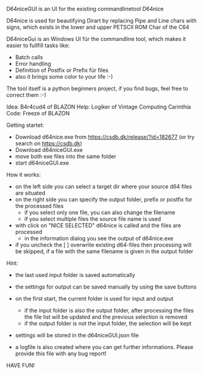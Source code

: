 D64niceGUI is an UI for the existing commandlinetool D64nice

D64nice is used for beautifying Dirart by replacing Pipe and Line chars with signs, which exists in the lower and upper PETSCII ROM Char of the C64

D64niceGui is an Windows UI für the commandline tool, which makes it easier to fullfill tasks like:

- Batch calls
- Error handling
- Definition of Postfix or Prefix für files
- also it brings some color to your life :-)

The tool itself is a python beginners project, if you find bugs, feel free to correct them :-)

Idea: B4r4cud4 of BLAZON
Help: Logiker of Vintage Computing Carinthia
Code: Freeze of BLAZON

Getting startet:

- Download d64nice.exe from https://csdb.dk/release/?id=182677 (or try search on https://csdb.dk)
- Download d64niceGUI.exe
- move both exe files into the same folder
- start d64niceGUI.exe

How it works:
- on the left side you can select a target dir where your source d64 files are situated
- on the right side you can specify the output folder, prefix or postfix for the processed files
  - if you select only one file, you can also change the filename
  - if you select multiple files the source file name is used
- with click on "NICE SELECTED" d64nice is called and the files are processed
  - in the information dialog you see the output of d64nice.exe
- if you uncheck the [ ] overwrite existing d64-files then processing will be skipped, if a file with the same filename is given in the output folder

Hint:
- the last used input folder is saved automatically
- the settings for output can be saved manually by using the save buttons
- on the first start, the current folder is used for input and output
  - if the input folder is also the output folder, after processing the files the file list will be updated and the previous selection is removed
  - if the output folder is not the input folder, the selection will be kept
- settings will be stored in the d64niceGUI.json file

- a logfile is also created where you can get further informations. Please provide this file with any bug report!

HAVE FUN!


